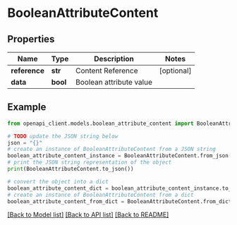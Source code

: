 # BooleanAttributeContent


## Properties

Name | Type | Description | Notes
------------ | ------------- | ------------- | -------------
**reference** | **str** | Content Reference | [optional] 
**data** | **bool** | Boolean attribute value | 

## Example

```python
from openapi_client.models.boolean_attribute_content import BooleanAttributeContent

# TODO update the JSON string below
json = "{}"
# create an instance of BooleanAttributeContent from a JSON string
boolean_attribute_content_instance = BooleanAttributeContent.from_json(json)
# print the JSON string representation of the object
print(BooleanAttributeContent.to_json())

# convert the object into a dict
boolean_attribute_content_dict = boolean_attribute_content_instance.to_dict()
# create an instance of BooleanAttributeContent from a dict
boolean_attribute_content_from_dict = BooleanAttributeContent.from_dict(boolean_attribute_content_dict)
```
[[Back to Model list]](../README.md#documentation-for-models) [[Back to API list]](../README.md#documentation-for-api-endpoints) [[Back to README]](../README.md)


